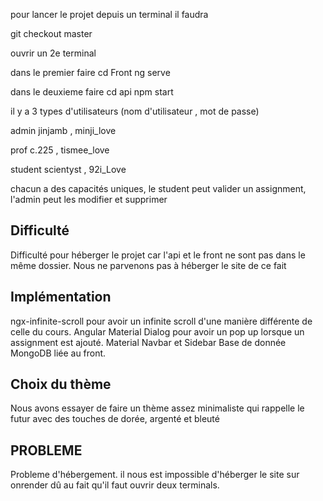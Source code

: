 pour lancer le projet depuis un terminal il faudra

git checkout master

ouvrir un 2e terminal

dans le premier faire
cd Front
ng serve

dans le deuxieme faire
cd api
npm start

il y a 3 types d'utilisateurs
(nom d'utilisateur , mot de passe)

admin
jinjamb , minji_love

prof
c.225 , tismee_love

student
scientyst , 92i_Love

chacun a des capacités uniques, le student peut valider un assignment, l'admin peut les modifier et supprimer

## Difficulté

Difficulté pour héberger le projet car l'api et le front ne sont pas dans le même dossier. Nous ne parvenons pas à héberger le site de ce fait

## Implémentation

ngx-infinite-scroll pour avoir un infinite scroll d'une manière différente de celle du cours.
Angular Material Dialog pour avoir un pop up lorsque un assignment est ajouté.
Material Navbar et Sidebar
Base de donnée MongoDB liée au front.

## Choix du thème 

Nous avons essayer de faire un thème assez minimaliste qui rappelle le futur avec des touches de dorée, argenté et bleuté

## PROBLEME

Probleme d'hébergement. il nous est impossible d'héberger le site sur onrender dû au fait qu'il faut ouvrir deux terminals.
